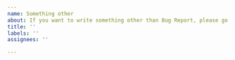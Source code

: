 ```yaml
---
name: Something other
about: If you want to write something other than Bug Report, please go to Discussion.
title: ''
labels: ''
assignees: ''

---
```



